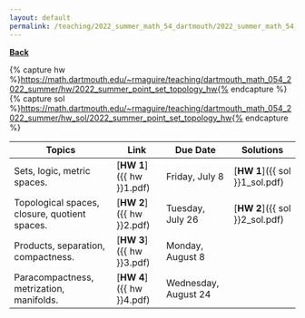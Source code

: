 ```yaml
---
layout: default
permalink: /teaching/2022_summer_math_54_dartmouth/2022_summer_math_54_homework/
---
```

[**Back**](../)

{% capture hw %}https://math.dartmouth.edu/~rmaguire/teaching/dartmouth_math_054_2022_summer/hw/2022_summer_point_set_topology_hw{% endcapture %}
{% capture sol %}https://math.dartmouth.edu/~rmaguire/teaching/dartmouth_math_054_2022_summer/hw_sol/2022_summer_point_set_topology_hw{% endcapture %}

| Topics                                        | Link                     | Due Date             | Solutions |
|-----------------------------------------------|--------------------------|----------------------|-----------|
| Sets, logic, metric spaces.                   | [**HW 1**]({{ hw }}1.pdf)| Friday, July 8       | [**HW 1**]({{ sol }}1_sol.pdf)|
| Topological spaces, closure, quotient spaces. | [**HW 2**]({{ hw }}2.pdf)| Tuesday, July 26     | [**HW 2**]({{ sol }}2_sol.pdf)|
| Products, separation, compactness.            | [**HW 3**]({{ hw }}3.pdf)| Monday, August 8     | |
| Paracompactness, metrization, manifolds.      | [**HW 4**]({{ hw }}4.pdf)| Wednesday, August 24 | |
